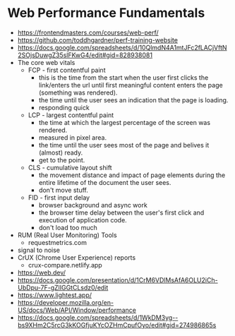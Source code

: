 # Web Performance Fundamentals

* <https://frontendmasters.com/courses/web-perf/>
* <https://github.com/toddhgardner/perf-training-website>
* <https://docs.google.com/spreadsheets/d/10QlmdN4A1mtJFc2fLACjVftN2SOjsDuwgZ35slFKwG4/edit#gid=828938081>
* The core web vitals
  * FCP - first contentful paint
    * this is the time from the start when the user first clicks the link/enters the url until first meaningful content enters the page (something was rendered).
    * the time until the user sees an indication that the page is loading.
    * responding quick
  * LCP - largest contentful paint
    * the time at which the largest percentage of the screen was rendered.
    * measured in pixel area.
    * the time until the user sees most of the page and belives it (almost) ready.
    * get to the point.
  * CLS - cumulative layout shift
    * the movement distance and impact of page elements during the entire lifetime of the document the user sees.
    * don't move stuff.
  * FID - first input delay
    * browser background and async work
    * the browser time delay between the user's first click and execution of application code.
    * don't load too much
* RUM (Real User Monitoring) Tools
  * requestmetrics.com
* signal to noise
* CrUX (Chrome User Experience) reports
  * crux-compare.netlify.app
* <https://web.dev/>
* <https://docs.google.com/presentation/d/1CrM6VDlMsAfA6OLU2iCh-UbDpu-7F-gZlIGGtCLsdz0/edit>
* <https://www.lightest.app/>
* <https://developer.mozilla.org/en-US/docs/Web/API/Window/performance>
* <https://docs.google.com/spreadsheets/d/1WkDM3yg--bs9XHm2C5rcG3kKOGfjuKYcOZHmCpufOyo/edit#gid=274986865s>